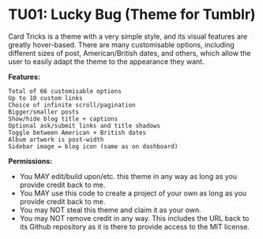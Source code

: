 TU01: Lucky Bug (Theme for Tumblr)
====

Card Tricks is a theme with a very simple style, and its visual features are greatly hover-based. There are many customisable options, including different sizes of post, American/British dates, and others, which allow the user to easily adapt the theme to the appearance they want.

**Features:**

    Total of 66 customisable options
    Up to 10 custom links
    Choice of infinite scroll/pagination
    Bigger/smaller posts
    Show/hide blog title + captions
    Optional ask/submit links and title shadows
    Toggle between American + British dates
    Album artwork is post-width
    Sidebar image = blog icon (same as on dashboard)

**Permissions:**

* You MAY edit/build upon/etc. this theme in any way as long as you provide credit back to me.
* You MAY use this code to create a project of your own as long as you provide credit back to me.
* You may NOT steal this theme and claim it as your own.
* You may NOT remove credit in any way. This includes the URL back to its Github repository as it is there to provide access to the MIT license.
